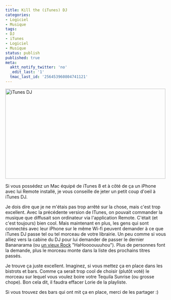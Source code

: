 ```yaml
---
title: Kill the (iTunes) DJ
categories:
- Logiciel
- Musique
tags:
- DJ
- iTunes
- Logiciel
- Musique
status: publish
published: true
meta:
  aktt_notify_twitter: 'no'
  _edit_last: '1'
  tmac_last_id: '256453960804741121'
---
```

<img class="alignnone size-full wp-image-1078" title="iTunes DJ" src="https://dlgjp9x71cipk.cloudfront.net/2009/03/itunesdj.png" alt="iTunes DJ" width="500" height="281" />

Si vous possédez un Mac équipé de iTunes 8 et à côté de ça un iPhone avec lui Remote installé, je vous conseille de jeter un petit coup d'oeil à iTunes DJ.

Je dois dire que je ne m'étais pas trop arrêté sur la chose, mais c'est trop excellent. Avec la précédente version de ITunes, on pouvait commander la musique que diffusait son ordinateur via l'application Remote. C'était (et c'est toujours) bien cool.<span>
</span>Mais maintenant en plus, les gens qui sont connectés avec leur iPhone sur le même Wi-fi peuvent demander à ce que iTunes DJ passe tel ou tel morceau de votre librairie. Un peu comme si vous alliez vers la cabine du DJ pour lui demander de passer le dernier Bananarama (ou <a title="Secoue tes cheveux" href="https://www.youtube.com/watch?v=0RiJMZQXa2o">un vieux Rock</a> "HaHoooouuuhou"). Plus de personnes font la demande, plus le morceau monte dans la liste des prochains titres passés.

Je trouve ça juste excellent. Imaginez, si vous mettez ça en place dans les bistrots et bars. Comme ça serait trop cool de choisir (plutôt voté) le morceau sur lequel vous voulez boire votre Tequila Sunrise (ou grosse chope). Bon cela dit, il faudra effacer Lorie de la playliste.

Si vous trouvez des bars qui ont mit ça en place, merci de les partager :)
